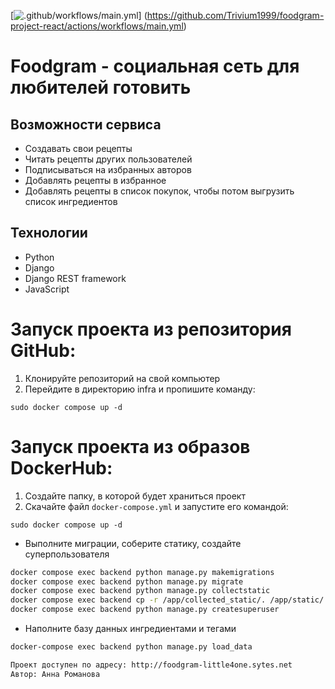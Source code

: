 [![.github/workflows/main.yml](https://github.com/Trivium1999/foodgram-project-react/actions/workflows/main.yml/badge.svg)]
(https://github.com/Trivium1999/foodgram-project-react/actions/workflows/main.yml)

# Foodgram - социальная сеть для любителей готовить

## Возможности сервиса
- Создавать свои рецепты
- Читать рецепты других пользователей
- Подписываться на избранных авторов 
- Добавлять рецепты в избранное
- Добавлять рецепты в список покупок, чтобы потом выгрузить список ингредиентов

## Технологии
- Python 
- Django 
- Django REST framework 
- JavaScript

#  Запуск проекта из репозитория GitHub:
1. Клонируйте репозиторий на свой компьютер
2. Перейдите в директорию infra и пропишите команду:
```
sudo docker compose up -d
```

# Запуск проекта из образов DockerHub:
1. Создайте папку, в которой будет храниться проект
2. Скачайте файл ```docker-compose.yml``` и запустите его командой:
```
sudo docker compose up -d
```

- Выполните миграции, соберите статику, создайте суперпользователя
```bash
docker compose exec backend python manage.py makemigrations
docker compose exec backend python manage.py migrate
docker compose exec backend python manage.py collectstatic
docker compose exec backend cp -r /app/collected_static/. /app/static/
docker compose exec backend python manage.py createsuperuser
```
- Наполните базу данных ингредиентами и тегами
```bash
docker-compose exec backend python manage.py load_data

Проект доступен по адресу: http://foodgram-little4one.sytes.net
Автор: Анна Романова
